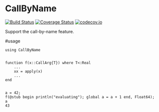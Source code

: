 # CallByName

[![Build Status](https://travis-ci.org/KlausC/CallByName.jl.svg?branch=master)](https://travis-ci.org/KlausC/CallByName.jl)
[![Coverage Status](https://coveralls.io/repos/KlausC/CallByName.jl/badge.svg?branch=master&service=github)](https://coveralls.io/github/KlausC/CallByName.jl?branch=master)
[![codecov.io](http://codecov.io/github/KlausC/CallByName.jl/coverage.svg?branch=master)](http://codecov.io/github/KlausC/CallByName.jl?branch=master)

Support the call-by-name feature.

#usage

```
using CallByName


function f(x::CallArg{T}) where T<:Real
    ...
    xx = apply(x)
    ...
end


a = 42;
f(@stub begin println("evaluating"); global a = a + 1 end, Float64);
a
43
```

